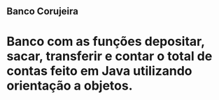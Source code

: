 ## Banco Corujeira

# Banco com as funções depositar, sacar, transferir e contar o total de contas feito em Java utilizando orientação a objetos.
